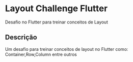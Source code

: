 # Layout Challenge Flutter
Desafio no Flutter para treinar conceitos de Layout

## Descrição

Um desafio para treinar conceitos de layout no Flutter como: Container,Row,Column entre outros


